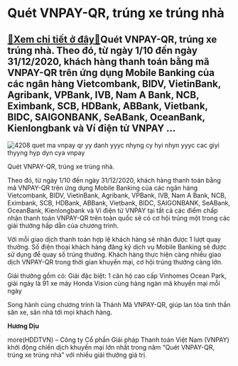 Quét VNPAY-QR, trúng xe trúng nhà
=================================

[:gift:Xem chi tiết ở đây:gift:](https://hddtvn.com/quet-vnpay-qr-trung-xe-trung-nha/)Quét VNPAY-QR, trúng xe trúng nhà. Theo đó, từ ngày 1/10 đến ngày 31/12/2020, khách hàng thanh toán bằng mã VNPAY-QR trên ứng dụng Mobile Banking của các ngân hàng Vietcombank, BIDV, VietinBank, Agribank, VPBank, IVB, Nam A Bank, NCB, Eximbank, SCB, HDBank, ABBank, Vietbank, BIDC, SAIGONBANK, SeABank, OceanBank, Kienlongbank và Ví điện tử VNPAY …
------------------------------------------------------------------------------------------------------------------------------------------------------------------------------------------------------------------------------------------------------------------------------------------------------------------------------------------------------------





![4208 quet ma vnpay qr yy danh yyyc nhyng cy hyi nhyn yyyc cac giyi thyyng hyp dyn cya vnpay](https://hddtvn.com/wp-content/uploads/2021/01/4208_Quet_ma_VNPAY-QR_YY_danh_YYYc_nhYng_cY_hYi_nhYn_YYYc_cac_giYi_thYYng_hYp_dYn_cYa_VNPAY.png "Quét VNPAY-QR, trúng xe trúng nhà.")


Quét VNPAY-QR, trúng xe trúng nhà.



Theo đó, từ ngày 1/10 đến ngày 31/12/2020, khách hàng thanh toán bằng mã VNPAY-QR trên ứng dụng Mobile Banking của các ngân hàng Vietcombank, BIDV, VietinBank, Agribank, VPBank, IVB, Nam A Bank, NCB, Eximbank, SCB, HDBank, ABBank, Vietbank, BIDC, SAIGONBANK, SeABank, OceanBank, Kienlongbank và Ví điện tử VNPAY tại tất cả các điểm chấp nhận thanh toán VNPAY-QR trên toàn quốc sẽ có cơ hội trúng một trong các giải thưởng hấp dẫn của chương trình.


Với mỗi giao dịch thanh toán hợp lệ khách hàng sẽ nhận được 1 lượt quay thưởng. Số điện thoại khách hàng đăng ký dịch vụ Mobile Banking sẽ được sử dụng để quay số trúng thưởng. Khách hàng thực hiện càng nhiều giao dịch VNPAY-QR trong thời gian khuyến mại, cơ hội trúng thưởng càng lớn.


Giải thưởng gồm có: Giải đặc biệt: 1 căn hộ cao cấp Vinhomes Ocean Park, giải ngày là 91 xe máy Honda Vision cùng hàng ngàn mã khuyến mại mỗi ngày


Song hành cùng chương trình là Thánh Mã VNPAY-QR, giúp lan tỏa tinh thần săn xe, săn nhà tới mọi khách hàng.




**Hương Dịu**



more(HDDTVN) – Công ty Cổ phần Giải pháp Thanh toán Việt Nam (VNPAY) khởi động chiến dịch khuyến mại lớn nhất trong năm “Quét VNPAY-QR, trúng xe trúng nhà” với nhiều giải thưởng giá trị.

